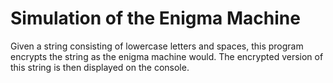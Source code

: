 # Simulation of the Enigma Machine
Given a string consisting of lowercase letters and spaces, this program encrypts the string as the enigma machine would. The encrypted version of this string is then displayed on the console.
